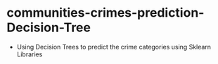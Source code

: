 # communities-crimes-prediction-Decision-Tree

- Using Decision Trees to predict the crime categories using Sklearn Libraries
